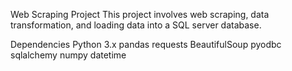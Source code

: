 Web Scraping Project
This project involves web scraping, data transformation, and loading data into a SQL server database.

Dependencies
Python 3.x
pandas
requests
BeautifulSoup
pyodbc
sqlalchemy
numpy
datetime
